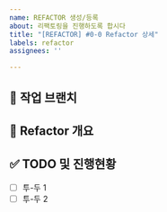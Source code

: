 ```yaml
---
name: REFACTOR 생성/등록
about: 리팩토링을 진행하도록 합시다
title: "[REFACTOR] #0-0 Refactor 상세"
labels: refactor
assignees: ''

---
```


## 🌴 작업 브랜치 <!-- 작업하게 될 브랜치를 명시해주세요 -->


## 🔨 Refactor 개요 <!-- 어떠한 이유로 리팩토링을 결심했는지, 어떤 구조로 변경할 것인지 -->


## ✅ TODO 및 진행현황 <!-- 할 일 목록을 만들고 진행 사항 표시 -->

- [ ] 투-두 1
- [ ] 투-두 2
